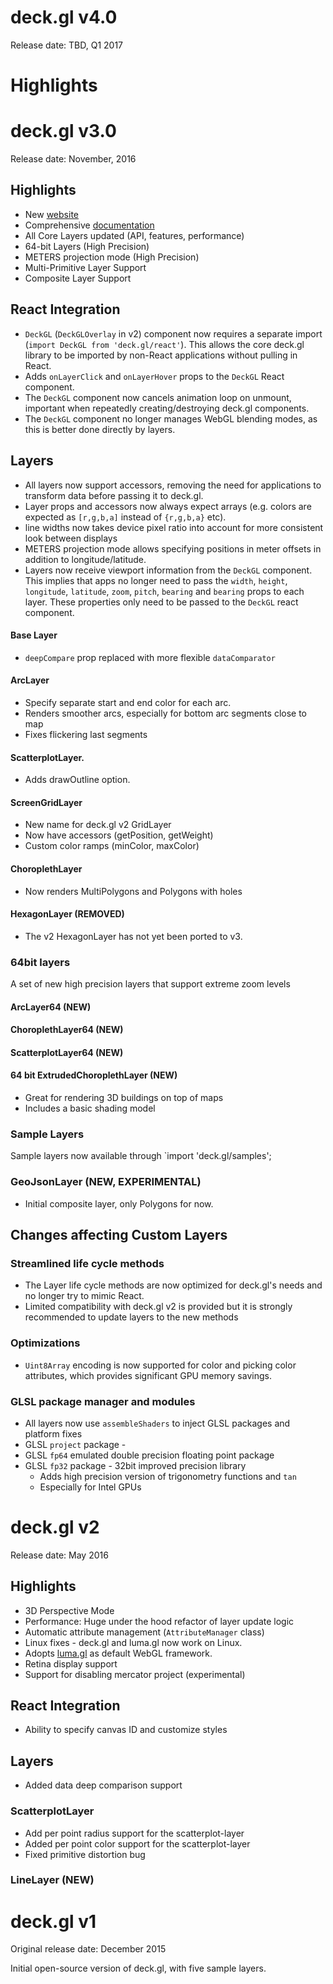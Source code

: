 # deck.gl v4.0

Release date: TBD, Q1 2017

# Highlights


# deck.gl v3.0

Release date: November, 2016

## Highlights
  - New [website](http://uber.github.io/deck.gl/)
  - Comprehensive [documentation](http://uber.github.io/deck.gl/#/documentation/overview/introduction)
  - All Core Layers updated (API, features, performance)
  - 64-bit Layers (High Precision)
  - METERS projection mode (High Precision)
  - Multi-Primitive Layer Support
  - Composite Layer Support

## React Integration
- `DeckGL` (`DeckGLOverlay` in v2) component now requires a separate
  import (`import DeckGL from 'deck.gl/react'`). This allows the core
  deck.gl library to be imported by non-React applications without
  pulling in React.
- Adds `onLayerClick` and `onLayerHover` props to the `DeckGL` React
  component.
- The `DeckGL` component now cancels animation loop on unmount,
  important when repeatedly creating/destroying deck.gl components.
- The `DeckGL` component no longer manages WebGL blending modes,
  as this is better done directly by layers.

## Layers

- All layers now support accessors, removing the need for applications to
  transform data before passing it to deck.gl.
- Layer props and accessors now always expect arrays (e.g. colors
  are expected as `[r,g,b,a]` instead of `{r,g,b,a}` etc).
- line widths now takes device pixel ratio into account for more consistent
  look between displays
- METERS projection mode allows specifying positions in meter offsets in
  addition to longitude/latitude.
- Layers now receive viewport information from the `DeckGL` component.
  This implies that apps no longer need to pass the `width`, `height`,
  `longitude`, `latitude`, `zoom`, `pitch`, `bearing` and `bearing`
  props to each layer.
  These properties only need to be passed to the `DeckGL` react component.

#### Base Layer
- `deepCompare` prop replaced with more flexible `dataComparator`

#### ArcLayer
- Specify separate start and end color for each arc.
- Renders smoother arcs, especially for bottom arc segments close to map
- Fixes flickering last segments

#### ScatterplotLayer.
- Adds drawOutline option.

#### ScreenGridLayer
- New name for deck.gl v2 GridLayer
- Now have accessors (getPosition, getWeight)
- Custom color ramps (minColor, maxColor)

#### ChoroplethLayer
- Now renders MultiPolygons and Polygons with holes

#### HexagonLayer (REMOVED)
- The v2 HexagonLayer has not yet been ported to v3.

### 64bit layers

A set of new high precision layers that support extreme zoom levels

#### ArcLayer64 (NEW)

#### ChoroplethLayer64 (NEW)

#### ScatterplotLayer64 (NEW)

#### 64 bit ExtrudedChoroplethLayer (NEW)
- Great for rendering 3D buildings on top of maps
- Includes a basic shading model

### Sample Layers

Sample layers now available through `import 'deck.gl/samples';

### GeoJsonLayer (NEW, EXPERIMENTAL)
- Initial composite layer, only Polygons for now.


## Changes affecting Custom Layers

### Streamlined life cycle methods
- The Layer life cycle methods are now optimized for deck.gl's needs
  and no longer try to mimic React.
- Limited compatibility with deck.gl v2 is provided but it is strongly
  recommended to update layers to the new methods

### Optimizations
- `Uint8Array` encoding is now supported for color and picking color
   attributes, which provides significant GPU memory savings.

### GLSL package manager and modules
- All layers now use `assembleShaders` to inject GLSL packages and platform
  fixes
- GLSL `project` package -
- GLSL `fp64` emulated double precision floating point package
- GLSL `fp32` package - 32bit improved precision library
    - Adds high precision version of trigonometry functions and `tan`
    - Especially for Intel GPUs


# deck.gl v2

Release date: May 2016

## Highlights
- 3D Perspective Mode
- Performance: Huge under the hood refactor of layer update logic
- Automatic attribute management (`AttributeManager` class)
- Linux fixes - deck.gl and luma.gl now work on Linux.
- Adopts [luma.gl](https://github.com/uber/luma.gl) as default WebGL framework.
- Retina display support
- Support for disabling mercator project (experimental)

## React Integration
- Ability to specify canvas ID and customize styles

## Layers
- Added data deep comparison support

### ScatterplotLayer
- Add per point radius support for the scatterplot-layer
- Added per point color support for the scatterplot-layer
- Fixed primitive distortion bug

### LineLayer (NEW)


# deck.gl v1

Original release date: December 2015

Initial open-source version of deck.gl, with five sample layers.
